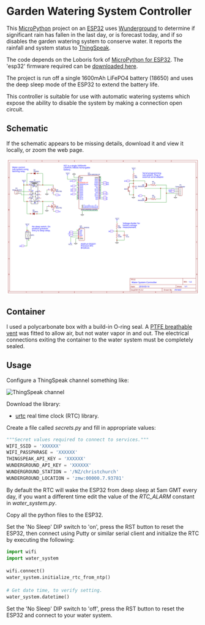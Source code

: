 # Garden Watering System Controller

This [MicroPython](http://micropython.org/) project on an [ESP32](https://en.wikipedia.org/wiki/ESP32) uses
[Wunderground](https://www.wunderground.com) to determine if
significant rain has fallen in the last day, or is forecast today, and if so
disables the garden watering system to conserve water. It reports the rainfall
and system status to [ThingSpeak](https://thingspeak.com).

The code depends on the Loboris fork of [MicroPython for ESP32](https://github.com/loboris/MicroPython_ESP32_psRAM_LoBo]). The 'esp32' firmware required can be [downloaded here](https://github.com/loboris/MicroPython_ESP32_psRAM_LoBo/wiki/firmwares).

The project is run off a single 1600mAh LiFePO4 battery (18650) and uses the deep sleep mode of the ESP32 to
extend the battery life.

This controller is suitable for use with automatic watering systems which expose
the ability to disable the system by making a connection open circuit.

## Schematic

If the schematic appears to be missing details, download it and view it locally,
or zoom the web page.

![Circuit Schematic](./schematic-garden-watering-controller.svg)

## Container

I used a polycarbonate box with a build-in O-ring seal. A
[PTFE breathable vent](https://nicegear.nz/product/waterproof-breathable-enclosure-vent)
was fitted to allow air, but not water vapor in and out. The electrical
connections exiting the container to the water system must be completely
sealed.

## Usage

Configure a ThingSpeak channel something like:

![ThingSpeak channel](https://github.com/chrisb2/water-system/raw/master/thingspeak-settings.png "ThingSpeak Channel Settings")

Download the library:
* [urtc](https://raw.githubusercontent.com/chrisb2/Adafruit-uRTC/master/urtc.py) real time clock (RTC) library.

Create a file called _secrets.py_ and fill in appropriate values:
```python
"""Secret values required to connect to services."""
WIFI_SSID = 'XXXXXX'
WIFI_PASSPHRASE = 'XXXXXX'
THINGSPEAK_API_KEY = 'XXXXXX'
WUNDERGROUND_API_KEY = 'XXXXXX'
WUNDERGROUND_STATION = '/NZ/christchurch'
WUNDERGROUND_LOCATION = 'zmw:00000.7.93781'
```
By default the RTC will wake the ESP32 from deep sleep at 5am GMT every day, if
you want a different time edit the value of the _RTC_ALARM_ constant in
_water_system.py_.

Copy all the python files to the ESP32.

Set the 'No Sleep' DIP switch to 'on', press the RST button to reset the ESP32,
then connect using Putty or similar serial client and initialize the RTC by
executing the following:
```python
import wifi
import water_system

wifi.connect()
water_system.initialize_rtc_from_ntp()

# Get date time, to verify setting.
water_system.datetime()
```
Set the 'No Sleep' DIP switch to 'off', press the RST button to reset the ESP32
and connect to your water system.
